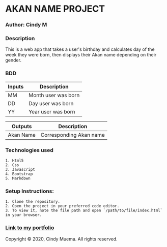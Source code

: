 # AKAN NAME PROJECT
### Author: **Cindy M**

### Description
This is a web app that takes a user's birthday and calculates day of the week they were born, then displays their Akan name depending on their gender.

### BDD
| Inputs  | Description              |
| --------| -------------------------|
| MM      | Month user was born      |
| DD      | Day user was born        |
| YY      | Year user was born       |

| Outputs  | Description              |
| ---------| -------------------------|
| Akan Name| Corresponding Akan name  |



### Technologies used
    1. Html5
    2. Css
    3. Javascript
    4. Bootstrap
    5. Markdown

### Setup Instructions:
    1. Clone the repository.
    2. Open the project in your preferred code editor.
    3. To view it, note the file path and open `/path/to/file/index.html` in your browser.
    
### [Link to my portfolio](https://cindykatoni.github.io/akan/)

Copyright &copy; 2020, Cindy Muema.
All rights reserved.
